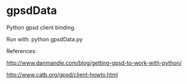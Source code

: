 # gpsdData
Python gpsd client binding.

Run with: python gpsdData.py

References: 

http://www.danmandle.com/blog/getting-gpsd-to-work-with-python/

http://www.catb.org/gpsd/client-howto.html
